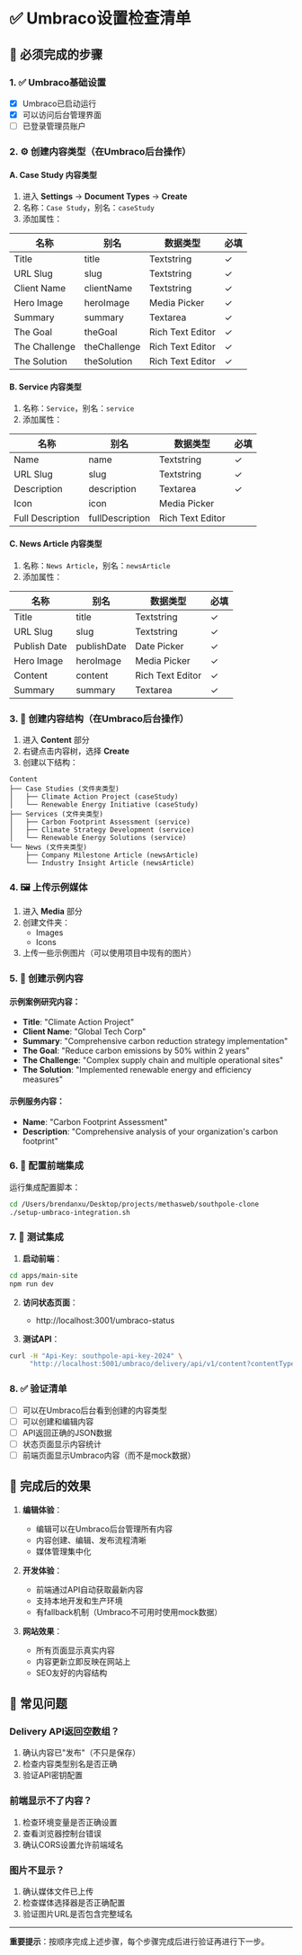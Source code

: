 # ✅ Umbraco设置检查清单

## 📝 必须完成的步骤

### 1. ✅ Umbraco基础设置
- [x] Umbraco已启动运行
- [x] 可以访问后台管理界面
- [ ] 已登录管理员账户

### 2. ⚙️ 创建内容类型（在Umbraco后台操作）

#### A. Case Study 内容类型
1. 进入 **Settings** → **Document Types** → **Create**
2. 名称：`Case Study`，别名：`caseStudy`
3. 添加属性：

| 名称 | 别名 | 数据类型 | 必填 |
|------|------|----------|------|
| Title | title | Textstring | ✓ |
| URL Slug | slug | Textstring | ✓ |
| Client Name | clientName | Textstring | ✓ |
| Hero Image | heroImage | Media Picker | ✓ |
| Summary | summary | Textarea | ✓ |
| The Goal | theGoal | Rich Text Editor | ✓ |
| The Challenge | theChallenge | Rich Text Editor | ✓ |
| The Solution | theSolution | Rich Text Editor | ✓ |

#### B. Service 内容类型
1. 名称：`Service`，别名：`service`
2. 添加属性：

| 名称 | 别名 | 数据类型 | 必填 |
|------|------|----------|------|
| Name | name | Textstring | ✓ |
| URL Slug | slug | Textstring | ✓ |
| Description | description | Textarea | ✓ |
| Icon | icon | Media Picker |  |
| Full Description | fullDescription | Rich Text Editor |  |

#### C. News Article 内容类型
1. 名称：`News Article`，别名：`newsArticle`
2. 添加属性：

| 名称 | 别名 | 数据类型 | 必填 |
|------|------|----------|------|
| Title | title | Textstring | ✓ |
| URL Slug | slug | Textstring | ✓ |
| Publish Date | publishDate | Date Picker | ✓ |
| Hero Image | heroImage | Media Picker | ✓ |
| Content | content | Rich Text Editor | ✓ |
| Summary | summary | Textarea | ✓ |

### 3. 📁 创建内容结构（在Umbraco后台操作）

1. 进入 **Content** 部分
2. 右键点击内容树，选择 **Create**
3. 创建以下结构：

```
Content
├── Case Studies (文件夹类型)
│   ├── Climate Action Project (caseStudy)
│   └── Renewable Energy Initiative (caseStudy)
├── Services (文件夹类型)
│   ├── Carbon Footprint Assessment (service)
│   ├── Climate Strategy Development (service)
│   └── Renewable Energy Solutions (service)
└── News (文件夹类型)
    ├── Company Milestone Article (newsArticle)
    └── Industry Insight Article (newsArticle)
```

### 4. 🖼️ 上传示例媒体

1. 进入 **Media** 部分
2. 创建文件夹：
   - Images
   - Icons
3. 上传一些示例图片（可以使用项目中现有的图片）

### 5. 📄 创建示例内容

#### 示例案例研究内容：
- **Title**: "Climate Action Project"
- **Client Name**: "Global Tech Corp"
- **Summary**: "Comprehensive carbon reduction strategy implementation"
- **The Goal**: "Reduce carbon emissions by 50% within 2 years"
- **The Challenge**: "Complex supply chain and multiple operational sites"
- **The Solution**: "Implemented renewable energy and efficiency measures"

#### 示例服务内容：
- **Name**: "Carbon Footprint Assessment"
- **Description**: "Comprehensive analysis of your organization's carbon footprint"

### 6. 🔧 配置前端集成

运行集成配置脚本：
```bash
cd /Users/brendanxu/Desktop/projects/methasweb/southpole-clone
./setup-umbraco-integration.sh
```

### 7. 🧪 测试集成

1. **启动前端**：
```bash
cd apps/main-site
npm run dev
```

2. **访问状态页面**：
   - http://localhost:3001/umbraco-status

3. **测试API**：
```bash
curl -H "Api-Key: southpole-api-key-2024" \
     "http://localhost:5001/umbraco/delivery/api/v1/content?contentType=caseStudy"
```

### 8. ✅ 验证清单

- [ ] 可以在Umbraco后台看到创建的内容类型
- [ ] 可以创建和编辑内容
- [ ] API返回正确的JSON数据
- [ ] 状态页面显示内容统计
- [ ] 前端页面显示Umbraco内容（而不是mock数据）

## 🎯 完成后的效果

1. **编辑体验**：
   - 编辑可以在Umbraco后台管理所有内容
   - 内容创建、编辑、发布流程清晰
   - 媒体管理集中化

2. **开发体验**：
   - 前端通过API自动获取最新内容
   - 支持本地开发和生产环境
   - 有fallback机制（Umbraco不可用时使用mock数据）

3. **网站效果**：
   - 所有页面显示真实内容
   - 内容更新立即反映在网站上
   - SEO友好的内容结构

## 🚨 常见问题

### Delivery API返回空数组？
1. 确认内容已"发布"（不只是保存）
2. 检查内容类型别名是否正确
3. 验证API密钥配置

### 前端显示不了内容？
1. 检查环境变量是否正确设置
2. 查看浏览器控制台错误
3. 确认CORS设置允许前端域名

### 图片不显示？
1. 确认媒体文件已上传
2. 检查媒体选择器是否正确配置
3. 验证图片URL是否包含完整域名

---

**重要提示**：按顺序完成上述步骤，每个步骤完成后进行验证再进行下一步。